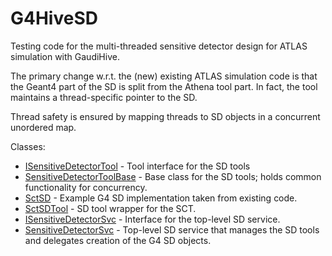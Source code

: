 # G4HiveSD
Testing code for the multi-threaded sensitive detector design for ATLAS simulation with GaudiHive.

The primary change w.r.t. the (new) existing ATLAS simulation code is that the Geant4 part of the SD is split from the Athena tool part. In fact, the tool maintains a thread-specific pointer to the SD.

Thread safety is ensured by mapping threads to SD objects in a concurrent unordered map.

Classes:

* [ISensitiveDetectorTool](G4HiveSD/ISensitiveDetectorTool.h) - Tool interface
  for the SD tools
* [SensitiveDetectorToolBase](G4HiveSD/SensitiveDetectorToolBase.h) - Base class
  for the SD tools; holds common functionality for concurrency.
* [SctSD](src/SctSD.h) - Example G4 SD implementation taken from existing code.
* [SctSDTool](src/SctSD.h#L48) - SD tool wrapper for the SCT.
* [ISensitiveDetectorSvc](G4HiveSD/ISensitiveDetectorSvc.h) - Interface for the
  top-level SD service.
* [SensitiveDetectorSvc](src/SensitiveDetectorSvc.h) - Top-level SD service
  that manages the SD tools and delegates creation of the G4 SD objects.
